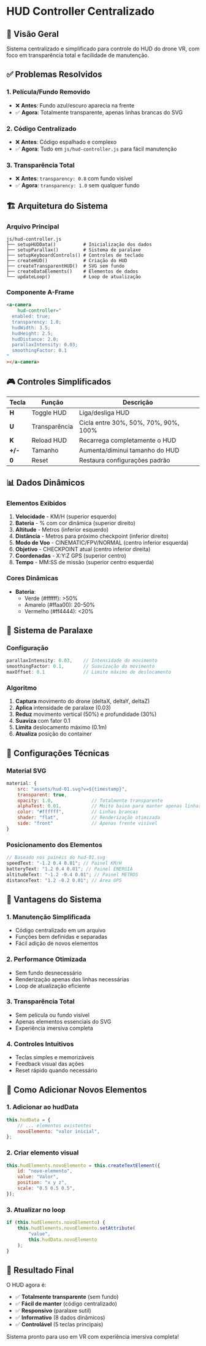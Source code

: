 # HUD Controller Centralizado

## 🎯 Visão Geral

Sistema centralizado e simplificado para controle do HUD do drone VR, com foco em transparência total e facilidade de manutenção.

## ✅ Problemas Resolvidos

### 1. **Película/Fundo Removido**

-   ❌ **Antes**: Fundo azul/escuro aparecia na frente
-   ✅ **Agora**: Totalmente transparente, apenas linhas brancas do SVG

### 2. **Código Centralizado**

-   ❌ **Antes**: Código espalhado e complexo
-   ✅ **Agora**: Tudo em `js/hud-controller.js` para fácil manutenção

### 3. **Transparência Total**

-   ❌ **Antes**: `transparency: 0.8` com fundo visível
-   ✅ **Agora**: `transparency: 1.0` sem qualquer fundo

## 🏗️ Arquitetura do Sistema

### Arquivo Principal

```
js/hud-controller.js
├── setupHUDData()          # Inicialização dos dados
├── setupParallax()         # Sistema de paralaxe
├── setupKeyboardControls() # Controles de teclado
├── createHUD()             # Criação do HUD
├── createTransparentHUD()  # SVG sem fundo
├── createDataElements()    # Elementos de dados
└── updateLoop()            # Loop de atualização
```

### Componente A-Frame

```html
<a-camera
	hud-controller="
  enabled: true;
  transparency: 1.0;
  hudWidth: 3.5;
  hudHeight: 2.5;
  hudDistance: 2.0;
  parallaxIntensity: 0.03;
  smoothingFactor: 0.1
"
></a-camera>
```

## 🎮 Controles Simplificados

| Tecla   | Função        | Descrição                            |
| ------- | ------------- | ------------------------------------ |
| **H**   | Toggle HUD    | Liga/desliga HUD                     |
| **U**   | Transparência | Cicla entre 30%, 50%, 70%, 90%, 100% |
| **K**   | Reload HUD    | Recarrega completamente o HUD        |
| **+/-** | Tamanho       | Aumenta/diminui tamanho do HUD       |
| **0**   | Reset         | Restaura configurações padrão        |

## 📊 Dados Dinâmicos

### Elementos Exibidos

1. **Velocidade** - KM/H (superior esquerdo)
2. **Bateria** - % com cor dinâmica (superior direito)
3. **Altitude** - Metros (inferior esquerdo)
4. **Distância** - Metros para próximo checkpoint (inferior direito)
5. **Modo de Voo** - CINEMATIC/FPV/NORMAL (centro inferior esquerda)
6. **Objetivo** - CHECKPOINT atual (centro inferior direita)
7. **Coordenadas** - X:Y:Z GPS (superior centro)
8. **Tempo** - MM:SS de missão (superior centro esquerda)

### Cores Dinâmicas

-   **Bateria**:
    -   Verde (#ffffff): >50%
    -   Amarelo (#ffaa00): 20-50%
    -   Vermelho (#ff4444): <20%

## 🌊 Sistema de Paralaxe

### Configuração

```javascript
parallaxIntensity: 0.03,    // Intensidade do movimento
smoothingFactor: 0.1,       // Suavização do movimento
maxOffset: 0.1              // Limite máximo de deslocamento
```

### Algoritmo

1. **Captura** movimento do drone (deltaX, deltaY, deltaZ)
2. **Aplica** intensidade de paralaxe (0.03)
3. **Reduz** movimento vertical (50%) e profundidade (30%)
4. **Suaviza** com fator 0.1
5. **Limita** deslocamento máximo (0.1m)
6. **Atualiza** posição do container

## 🔧 Configurações Técnicas

### Material SVG

```javascript
material: {
    src: "assets/hud-01.svg?v=${timestamp}",
    transparent: true,
    opacity: 1.0,              // Totalmente transparente
    alphaTest: 0.01,           // Muito baixo para manter apenas linhas
    color: "#ffffff",          // Linhas brancas
    shader: "flat",            // Renderização otimizada
    side: "front"              // Apenas frente visível
}
```

### Posicionamento dos Elementos

```javascript
// Baseado nos painéis do hud-01.svg
speedText: "-1.2 0.4 0.01"; // Painel KM/H
batteryText: "1.2 0.4 0.01"; // Painel ENERGIA
altitudeText: "-1.2 -0.4 0.01"; // Painel METROS
distanceText: "1.2 -0.2 0.01"; // Área GPS
```

## 🚀 Vantagens do Sistema

### 1. **Manutenção Simplificada**

-   Código centralizado em um arquivo
-   Funções bem definidas e separadas
-   Fácil adição de novos elementos

### 2. **Performance Otimizada**

-   Sem fundo desnecessário
-   Renderização apenas das linhas necessárias
-   Loop de atualização eficiente

### 3. **Transparência Total**

-   Sem película ou fundo visível
-   Apenas elementos essenciais do SVG
-   Experiência imersiva completa

### 4. **Controles Intuitivos**

-   Teclas simples e memorizáveis
-   Feedback visual das ações
-   Reset rápido quando necessário

## 📝 Como Adicionar Novos Elementos

### 1. Adicionar ao hudData

```javascript
this.hudData = {
	// ... elementos existentes
	novoElemento: "valor inicial",
};
```

### 2. Criar elemento visual

```javascript
this.hudElements.novoElemento = this.createTextElement({
	id: "novo-elemento",
	value: "Valor",
	position: "x y z",
	scale: "0.5 0.5 0.5",
});
```

### 3. Atualizar no loop

```javascript
if (this.hudElements.novoElemento) {
	this.hudElements.novoElemento.setAttribute(
		"value",
		this.hudData.novoElemento
	);
}
```

## 🎯 Resultado Final

O HUD agora é:

-   ✅ **Totalmente transparente** (sem fundo)
-   ✅ **Fácil de manter** (código centralizado)
-   ✅ **Responsivo** (paralaxe sutil)
-   ✅ **Informativo** (8 dados dinâmicos)
-   ✅ **Controlável** (5 teclas principais)

Sistema pronto para uso em VR com experiência imersiva completa!

